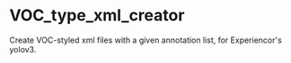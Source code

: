 # VOC_type_xml_creator
Create VOC-styled xml files with a given annotation list, for Experiencor's yolov3. 
